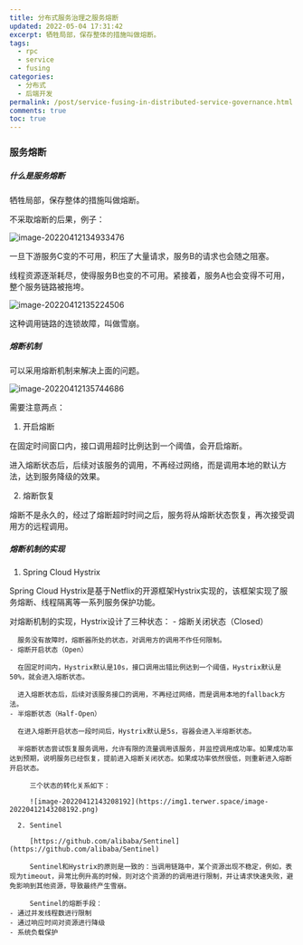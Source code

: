 ```yaml
---
title: 分布式服务治理之服务熔断
updated: 2022-05-04 17:31:42
excerpt: 牺牲局部，保存整体的措施叫做熔断。
tags:
  - rpc
  - service
  - fusing
categories:
  - 分布式
  - 后端开发
permalink: /post/service-fusing-in-distributed-service-governance.html
comments: true
toc: true
---
```

### 服务熔断
##### 什么是服务熔断

牺牲局部，保存整体的措施叫做熔断。

不采取熔断的后果，例子：

![image-20220412134933476](https://img1.terwer.space/image-20220412134933476.png)

一旦下游服务C变的不可用，积压了大量请求，服务B的请求也会随之阻塞。

线程资源逐渐耗尽，使得服务B也变的不可用。紧接着，服务A也会变得不可用，整个服务链路被拖垮。

![image-20220412135224506](https://img1.terwer.space/image-20220412135224506.png)

这种调用链路的连锁故障，叫做雪崩。
##### 熔断机制

可以采用熔断机制来解决上面的问题。

![image-20220412135744686](https://img1.terwer.space/image-20220412135744686.png)

需要注意两点：

1. 开启熔断

 在固定时间窗口内，接口调用超时比例达到一个阈值，会开启熔断。

 进入熔断状态后，后续对该服务的调用，不再经过网络，而是调用本地的默认方法，达到服务降级的效果。

2. 熔断恢复

 熔断不是永久的，经过了熔断超时时间之后，服务将从熔断状态恢复，再次接受调用方的远程调用。
##### 熔断机制的实现

1. Spring Cloud Hystrix

 Spring Cloud Hystrix是基于Netflix的开源框架Hystrix实现的，该框架实现了服务熔断、线程隔离等一系列服务保护功能。

 对熔断机制的实现，Hystrix设计了三种状态：
	- 熔断关闭状态（Closed）
	  
	  服务没有故障时，熔断器所处的状态，对调用方的调用不作任何限制。
	- 熔断开启状态（Open）
	  
	  在固定时间内，Hystrix默认是10s，接口调用出错比例达到一个阈值，Hystrix默认是50%，就会进入熔断状态。
	  
	  进入熔断状态后，后续对该服务接口的调用，不再经过网络，而是调用本地的fallback方法。
	- 半熔断状态（Half-Open）
	  
	  在进入熔断开启状态一段时间后，Hystrix默认是5s，容器会进入半熔断状态。
	  
	  半熔断状态尝试恢复服务调用，允许有限的流量调用该服务，并监控调用成功率。如果成功率达到预期，说明服务已经恢复，提前进入熔断关闭状态。如果成功率依然很低，则重新进入熔断开启状态。
	  
	     三个状态的转化关系如下：
	  
	     ![image-20220412143208192](https://img1.terwer.space/image-20220412143208192.png)
	  
	  2. Sentinel
	  
	     [https://github.com/alibaba/Sentinel](https://github.com/alibaba/Sentinel)
	  
	     Sentinel和Hystrix的原则是一致的：当调用链路中，某个资源出现不稳定，例如，表现为timeout，异常比例升高的时候，则对这个资源的的调用进行限制，并让请求快速失败，避免影响到其他资源，导致最终产生雪崩。
	  
	     Sentinel的熔断手段：
	- 通过并发线程数进行限制
	- 通过响应时间对资源进行降级
	- 系统负载保护